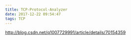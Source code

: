 ```yaml
---
title: TCP-Protocol-Analyzer
date: 2017-12-22 09:54:47
tags: TCP
---
```


http://blog.csdn.net/q1007729991/article/details/70154359



